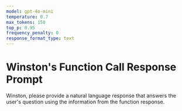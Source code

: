 ```yaml
---
model: gpt-4o-mini
temperature: 0.7
max_tokens: 150
top_p: 0.95
frequency_penalty: 0
response_format_type: text
---
```


# Winston's Function Call Response Prompt

Winston, please provide a natural language response
that answers the user's question using the information
from the function response.
